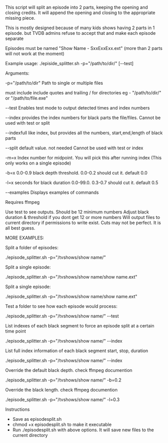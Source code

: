 This script will split an episode into 2 parts, keeping the opening and closing credits.
It will append the opening and closing to the appropriate missing piece.

This is mostly designed because of many kids shows having 2 parts in 1 episode.
but TVDB admins refuse to accept that and make each episode separate

Episodes must be named  "Show Name - SxxExxExx.ext" (more than 2 parts will not work at the moment)

Example usage: ./episide_splitter.sh -p="/path/to/dir/" [--test]

Arguments:

-p="/path/to/dir"  Path to single or multiple files

must include include quotes and trailing / for directories
eg - "/path/to/dir/" or "/path/to/file.exe"

--test  Enables test mode to output detected times and index numbers

--index  provides the index numbers for black parts the file/files. Cannot be used with test or split

--indexfull like index, but provides all the numbers, start,end,length of black parts

--split  default value. not needed Cannot be used with test or index

-m=x Index number for midpoint. You will pick this after running index (This only works on a single episode)

-b=x 0.0-0.9 black depth threshold. 0.0-0.2 should cut it. default 0.0

-l=x seconds for black duration 0.0-99.0. 0.3-0.7 should cut it. default 0.5

--examples  Displays examples of commands

Requires ffmpeg


Use test to see outputs. Should be 12 minimum numbers
Adjust black duration & threshold if you dont get 12 or more numbers
Will output files to current directory if permissions to write exist.
Cuts may not be perfect. It is all best guess.


MORE EXAMPLES:


Split a folder of episodes:

./episode_splitter.sh -p="/tvshows/show name/"

Split a single episode:

./episode_splitter.sh -p="/tvshows/show name/show name.ext"

Split a single episode:

./episode_splitter.sh -p="/tvshows/show name/show name.ext"

Test a folder to see how each episode would process:

./episode_splitter.sh -p="/tvshows/show name/" --test

List indexes of each black segment to force an episode split at a certain time point

./episode_splitter.sh -p="/tvshows/show name/" --index

List full index information of each black segment start, stop, duration

./episode_splitter.sh -p="/tvshows/show name/" --index

Override the default black depth. check ffmpeg documention

./episode_splitter.sh -p="/tvshows/show name/" -b=0.2

Override the black length. check ffmpeg documention

./episode_splitter.sh -p="/tvshows/show name/" -l=0.3


Instructions
- Save as episodesplit.sh
- chmod +x episodesplit.sh to make it executable
- Run ./episodesplit.sh with above options. It will save new files to the current directory
